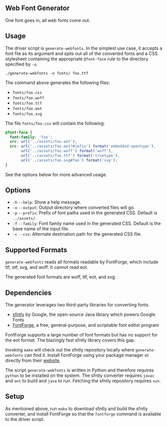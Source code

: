 Web Font Generator
------------------

One font goes in, all web fonts come out.

Usage
-----

The driver script is `generate-webfonts`. In the simplest use case, it accepts
a font file as its argument and spits out all of the converted fonts and a CSS
stylesheet containing the appropriate `@font-face` rule to the directory
specified by `-o`.

    ./generate-webfonts -o fonts/ foo.ttf

The command above generates the following files:
* `fonts/foo.css`
* `fonts/foo.woff`
* `fonts/foo.ttf`
* `fonts/foo.eot`
* `fonts/foo.svg`

The file `fonts/foo.css` will contain the following:

```css
@font-face {
  font-family: 'foo';
  src: url('../assets/foo.eot');
  src: url('../assets/foo.eot?#iefix') format('embedded-opentype'),
       url('../assets/foo.woff') format('woff'),
       url('../assets/foo.ttf') format('truetype'),
       url('../assets/foo.svg#foo') format('svg');
}
```

See the options below for more advanced usage.

Options
-------

* `-h` `--help`: Show a help message.
* `-o` `--output`: Output directory where converted files will go.
* `-p` `--prefix`: Prefix of font paths used in the generated CSS. Default is
  `../assets/`.
* `-f` `--family`: Font family name used in the generated CSS. Default is the
  base name of the input file.
* `-c` `--css`: Alternate destination path for the generated CSS file.

Supported Formats
-----------------

`generate-webfonts` reads all formats readable by FontForge, which include ttf,
otf, svg, and woff. It cannot read eot.

The generated font formats are woff, ttf, eot, and svg.

Dependencies
------------

The generator leverages two third-party libraries for converting fonts.

* [sfntly](https://code.google.com/p/sfntly/) by Google, the open-source Java library which powers Google Fonts
* [FontForge](http://fontforge.github.io/en-US/), a free, general-purpose, and scriptable font editor program

FontForge supports a large number of font formats but has no support for the
eot format. The blazingly fast sfntly library covers this gap.

Invoking `make` will check out the sfntly repository locally where
`generate-webfonts` can find it. Install FontForge using your package manager
or directly from their [website](http://fontforge.github.io/en-US/).

The script `generate-webfonts` is written in Python and therefore requires
`python` to be installed on the system. The sfntly converter requires `javac`
and `ant` to build and `java` to run. Fetching the sfntly repository requires
`svn`.

Setup
-----

As mentioned above, run `make` to download sfntly and build the sfntly
converter, and install FontForge so that the `fontforge` command is available
to the driver script.
